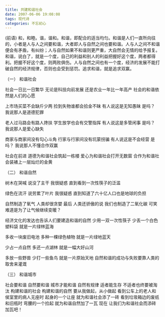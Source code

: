 ```yaml
---
title: 共建和谐社会
date: 2007-06-06 19:08:08
tags: 现代诗
categories: 不忘初心
---
```

(前语)
和，和睦。谐，谐和。和谐，即配合的适当均匀。和谐是人们一直所向往的，小者是人与人之间要和谐，大者即人与自然之间也要和谐。人与人之间不和谐便会有矛盾，有纠纷；人与自然如果不和谐则更严重，大自然会无情的给予报复。和谐，说白了，就是一个度，自己的利益和别人的利益把握好这个度，两者都得利。把握不好这个度，则两败俱伤。人与自然之间也有一个度，经济的发展不能打破自然的经济规律，否则也会受到惩罚。追求和谐，就是追求双赢。
<!-- more -->
（一）
和谐社会

社会一日比一日繁华
无论是科技向前发展
还是农业一年比一年高产
社会的和谐依然是人们的心愿

上市场买菜不会缺斤少两
捡到失物谁都会拾金不昧
有人说这是无知愚昧
是吗？
我说那人是道德犯罪

老人过马路会有路人搀扶
学生放学也会有交警指挥
有人说这是多管闲事
是吗？
我说那人是爱心缺失

商家与商家间没有勾心斗角
行家与行家间没有坑蒙拐骗
有人说这是不会经营
是吗？
我说那人不懂合作双赢

社会在前进
道德为和谐社会筑起一栋楼
爱心为和谐社会打开无数窗
合作为和谐社会装裱上一层灿烂的金黄

（二）
和谐自然

树木在哭喊
说没了主干
我很疑惑
直到看到一次性筷子的泛滥

绿色在流汗
说劳累了叶片
我很疑惑
直到知道了六十亿人口也是地球的负担

自然制造了氧气
人类却很贪婪
最后
人类还骄傲的说
我们也制造了二氧化碳
可笑
难道是为了让气候继续变暖？

经济文化的发达也告诉人们要建造和谐的自然
少用一双一次性筷子
少丢一个白色塑料袋
就是一片绿林蓝海

多收一块废旧电池
多种一棵绿色植物
就是一片绿地蓝天

少占一点自然
多还一点湖林
就是一幅大好山河

多放一些野兽
少打一些鱼鸟
就是一片原始天地
自然和谐的成功与失败要靠人类的取舍来灌溉

（三）
和谐城市

社会要和谐
自然要和谐
城市才能和谐
自然有规律
适者能生存
不适者也终要被淘汰
构建和谐的社会
构建和谐的自然
要从我做起，从小做起
看到公车上的老人和侯室里的病人无座时
起身的一个让座
就为和谐社会添了一砖
看到垃圾箱边的废纸和旧瓶时
弯腰的一个捡起
就为和谐自然加了一瓦
现在
让我们为和谐社会而添砖加瓦吧！